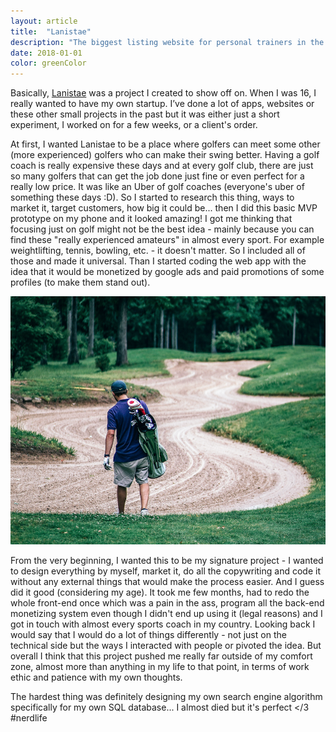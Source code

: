 ```yaml
---
layout: article
title:  "Lanistae"
description: "The biggest listing website for personal trainers in the Czech Republic"
date: 2018-01-01
color: greenColor
---
```


Basically, <a href="http://lanistae.cz">Lanistae</a> was a project I created to show off on. When I was 16, I really wanted to have my own startup. I’ve done a lot of apps, websites or these other small projects in the past but it was either just a short experiment, I worked on for a few weeks, or a client's order.

At first, I wanted Lanistae to be a place where golfers can meet some other (more experienced) golfers who can make their swing better. Having a golf coach is really expensive these days and at every golf club, there are just so many golfers that can get the job done just fine or even perfect for a really low price. It was like an Uber of golf coaches (everyone's uber of something these days :D).
So I started to research this thing, ways to market it, target customers, how big it could be... then I did this basic MVP prototype on my phone and it looked amazing! I got me thinking that focusing just on golf might not be the best idea - mainly because you can find these "really experienced amateurs" in almost every sport. For example weightlifting, tennis, bowling, etc. - it doesn't matter. So I included all of those and made it universal. Than I started coding the web app with the idea that it would be monetized by google ads and paid promotions of some profiles (to make them stand out).

<div class="picture">
<img src="assets/img/lanistaeArticle.png" alt="let's get rich!">
</div>

From the very beginning, I wanted this to be my signature project - I wanted to design everything by myself, market it, do all the copywriting and code it without any external things that would make the process easier. And I guess did it good (considering my age). It took me few months, had to redo the whole front-end once which was a pain in the ass, program all the back-end monetizing system even though I didn't end up using it (legal reasons) and I got in touch with almost every sports coach in my country. Looking back I would say that I would do a lot of things differently - not just on the technical side but the ways I interacted with people or pivoted the idea. But overall I think that this project pushed me really far outside of my comfort zone, almost more than anything in my life to that point, in terms of work ethic and patience with my own thoughts.

The hardest thing was definitely designing my own search engine algorithm specifically for my own SQL database... I almost died but it's perfect </3 #nerdlife
